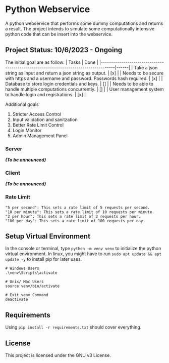 # Python Webservice
 A python webservice that performs some dummy computations and returns a result. The project intends to simulate some computationally intensive python code that can be insert into the webservice.

## Project Status: 10/6/2023  - Ongoing
The initial goal are as follow:
| Tasks                                                                               | Done |
|-------------------------------------------------------------------------------------|------|
| Take a json string as input and return a json string as output.                     | [x]  |
| Needs to be secure with https and a username and password. Passwords hash required. | [x]  |
| Database to store login credentials and keys.                                       | []  |
| Needs to be able to handle multiple computations concurrently.                      | []  |
| User management system to handle login and registrations.                           | [x]  |

Additional goals
1. Stricter Access Control
2. Input validation and sanitzation
3. Better Rate Limit Control
4. Login Monitor
5. Admin Management Panel

### Server
***(To be announced)***

### Client
***(To be announced)***

### Rate Limit
```
"5 per second": This sets a rate limit of 5 requests per second.
"10 per minute": This sets a rate limit of 10 requests per minute.
"2 per hour": This sets a rate limit of 2 requests per hour.
"100 per day": This sets a rate limit of 100 requests per day.
```

## Setup Virtual Environment
In the console or terminal, type `python -m venv venv` to initialize the python virtual environment. In linux, you might have to run `sudo apt update && apt update -y` to install pip for later uses.
```
# Windows Users
.\venv\Scripts\activate

# Unix/ Mac Users
source venv/bin/activate

# Exit venv Command
deactivate

```

## Requirements
Using ``pip install -r requirements.txt`` should cover everything.

## License
This project is licensed under the GNU v3 License.